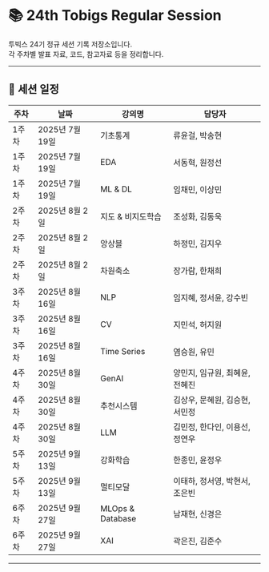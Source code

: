 # 📚 24th Tobigs Regular Session

투빅스 24기 정규 세션 기록 저장소입니다.  
각 주차별 발표 자료, 코드, 참고자료 등을 정리합니다.

---

## 📅 세션 일정

| 주차   | 날짜           | 강의명              | 담당자 |
| ------ | -------------- | ------------------- | ------ |
| 1주차  | 2025년 7월 19일 | 기초통계            | 류윤걸, 박송현 |
| 1주차  | 2025년 7월 19일 | EDA                 | 서동혁, 원정선 |
| 1주차  | 2025년 7월 19일 | ML & DL             | 임채민, 이상민 |
| 2주차  | 2025년 8월 2일  | 지도 & 비지도학습   | 조성화, 김동욱 |
| 2주차  | 2025년 8월 2일  | 앙상블              | 하정민, 김지우 |
| 2주차  | 2025년 8월 2일  | 차원축소            | 장가람, 한채희 |
| 3주차  | 2025년 8월 16일 | NLP                 | 임지혜, 정서윤, 강수빈 |
| 3주차  | 2025년 8월 16일 | CV                  | 지민석, 허지원 |
| 3주차  | 2025년 8월 16일 | Time Series         | 염승원, 유민 |
| 4주차  | 2025년 8월 30일 | GenAI               | 양민지, 임규원, 최혜윤, 전혜진 |
| 4주차  | 2025년 8월 30일 | 추천시스템          | 김상우, 문혜원, 김승현, 서민정 |
| 4주차  | 2025년 8월 30일 | LLM                 | 김민정, 한다인, 이용선, 정연우 |
| 5주차  | 2025년 9월 13일 | 강화학습            | 한종민, 윤정우 |
| 5주차  | 2025년 9월 13일 | 멀티모달            | 이태하, 정서영, 박현서, 조은빈 |
| 6주차  | 2025년 9월 27일 | MLOps & Database    | 남재현, 신경은 |
| 6주차  | 2025년 9월 27일 | XAI                 | 곽은진, 김준수 |

---


